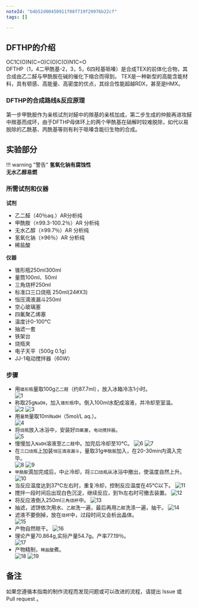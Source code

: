 ```yaml
---
noteId: "b4b52d00450911f08f719f29976b22cf"
tags: []

---
```


## DFTHP的介绍

<div class="smiles">OC1C(O)N(C=O)C(O)C(O)N1C=O</div>
DFTHP（1，4二甲酰基-2，3，5，6四羟基哌嗪）是合成TEX的前体化合物，其合成由乙二醛与甲酰胺在碱的催化下缩合而得到。  
TEX是一种新型的高能含能材料，具有顿感、高能量、高密度的优点，其综合性能超越RDX，甚至是HMX。 

### DFTHP的合成路线&反应原理

第一步甲酰胺作为亲核试剂对醛中的羰基的亲核加成，第二步生成的仲胺再进攻醛中羰基而成环，由于DFTHP母体环上的两个甲酰基在硝解时较难脱除，如代以易脱除的乙酰基、丙酰基等则有利于哌嗪含能衍生物的合成。

## 实验部分

!!! warning "警告" 
    **氢氧化钠有腐蚀性**  
    **无水乙醇易燃**

### 所需试剂和仪器

**试剂** 

* 乙二醛（40％aq.）AR分析纯
* 甲酰胺（≥99.3-100.2％）AR 分析纯
* 无水乙醇（≥99.7％）AR 分析纯
* 氢氧化钠（≥96％）AR 分析纯
* 稀盐酸

**仪器**

* 锥形瓶250ml300ml
* 量筒100ml、50ml
* 三角烧杯250ml
* 标准口三口烧瓶 250ml(24#X3)
* 恒压滴液漏斗250ml
* 空心玻璃塞
* 四氟聚乙烯塞
* 温度计0-100℃
* 抽滤一套
* 铁架台
* 烧瓶夹
* 电子天平（500g 0.1g）
* JJ-1电动搅拌器（60W）

### 步骤

* 用`锥形瓶`量取100g`乙二醛`（约87.7ml），放入冰箱冷冻1小时。  
![1](1.png)  
* 称取25g`NaOH`，加入`锥形瓶`中。倒入100ml水配成溶液，并冷却至室温。  
![2](2.png)
![3](3.png)  
* 用`量筒`量取10ml`NaOH`（5mol/L aq.）。  
![4](4.png)  
* 将`烧瓶`放入冰浴中，安装好`四氟塞`，`电动搅拌器`。  
![5](5.png)  
* 慢慢加入`NaOH`溶液至`乙二醛`中。加完后冷却至10℃。 
![6](6.png)
![7](7.png)  
* 在`三口烧瓶`上加装`恒压滴液漏斗`，量取31g`甲酰胺`加入，在20-30min内滴入完毕。  
![8](8.png)
![9](9.png)  
* `甲酰胺`滴加完成后，中止冷却，将`三口烧瓶`从冰浴中撤出，使温度自然上升。
![10](10.png)  
* 当反应温度达到37℃左右时，重复冷却，控制反应温度在45℃以下。
![11](11.png)  
* 搅拌一段时间后出现白色沉淀，继续反应，到1h左右时可撤去装置。
![12](12.png)  
* 将反应液倒入250ml`三角烧杯`中。
![13](13.png)  
* 抽滤，滤饼依次用水、`乙醇`洗一遍，最后再用`乙醇`洗涤一遍，抽干。
![14](14.png)  
* 滤液不要倒掉，放在`烧杯`中，过段时间又会析出晶体。  
![15](15.png)  
* 产物自然晾干。
![16](16.png)  
* 理论产量70.864g,实际产量54.7g。产率77.19％。  
![17](17.png)  
* 产物精制，`稀盐酸`煮。  
![18](18.png)
![19](19.png)

## 备注

如果您遵循本指南的制作流程而发现问题或可以改进的流程，请提出 Issue 或 Pull request 。